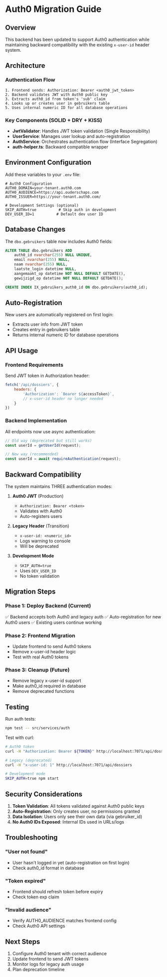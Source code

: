 # Auth0 Migration Guide

## Overview
This backend has been updated to support Auth0 authentication while maintaining backward compatibility with the existing `x-user-id` header system.

## Architecture

### Authentication Flow
```
1. Frontend sends: Authorization: Bearer <auth0_jwt_token>
2. Backend validates JWT with Auth0 public key
3. Extracts auth0_id from token's 'sub' claim
4. Looks up or creates user in gebruikers table
5. Uses internal numeric ID for all database operations
```

### Key Components (SOLID + DRY + KISS)
- **JwtValidator**: Handles JWT token validation (Single Responsibility)
- **UserService**: Manages user lookup and auto-registration
- **AuthService**: Orchestrates authentication flow (Interface Segregation)
- **auth-helper.ts**: Backward compatible wrapper

## Environment Configuration

Add these variables to your `.env` file:

```env
# Auth0 Configuration
AUTH0_DOMAIN=your-tenant.auth0.com
AUTH0_AUDIENCE=https://api.ouderschaps.com
AUTH0_ISSUER=https://your-tenant.auth0.com/

# Development Settings (optional)
SKIP_AUTH=true          # Skip auth in development
DEV_USER_ID=1          # Default dev user ID
```

## Database Changes

The `dbo.gebruikers` table now includes Auth0 fields:

```sql
ALTER TABLE dbo.gebruikers ADD 
    auth0_id nvarchar(255) NULL UNIQUE,
    email nvarchar(255) NULL,
    naam nvarchar(255) NULL,
    laatste_login datetime NULL,
    aangemaakt_op datetime NOT NULL DEFAULT GETDATE(),
    gewijzigd_op datetime NOT NULL DEFAULT GETDATE();

CREATE INDEX IX_gebruikers_auth0_id ON dbo.gebruikers(auth0_id);
```

## Auto-Registration

New users are automatically registered on first login:
- Extracts user info from JWT token
- Creates entry in gebruikers table
- Returns internal numeric ID for database operations

## API Usage

### Frontend Requirements

Send JWT token in Authorization header:
```javascript
fetch('/api/dossiers', {
    headers: {
        'Authorization': `Bearer ${accessToken}`,
        // x-user-id header no longer needed
    }
})
```

### Backend Implementation

All endpoints now use async authentication:

```typescript
// Old way (deprecated but still works)
const userId = getUserId(request);

// New way (recommended)
const userId = await requireAuthentication(request);
```

## Backward Compatibility

The system maintains THREE authentication modes:

1. **Auth0 JWT** (Production)
   - `Authorization: Bearer <token>`
   - Validates with Auth0
   - Auto-registers users

2. **Legacy Header** (Transition)
   - `x-user-id: <numeric_id>`
   - Logs warning to console
   - Will be deprecated

3. **Development Mode**
   - `SKIP_AUTH=true`
   - Uses `DEV_USER_ID`
   - No token validation

## Migration Steps

### Phase 1: Deploy Backend (Current)
✅ Backend accepts both Auth0 and legacy auth
✅ Auto-registration for new Auth0 users
✅ Existing users continue working

### Phase 2: Frontend Migration
- Update frontend to send Auth0 tokens
- Remove x-user-id header logic
- Test with real Auth0 tokens

### Phase 3: Cleanup (Future)
- Remove legacy x-user-id support
- Make auth0_id required in database
- Remove deprecated functions

## Testing

Run auth tests:
```bash
npm test -- src/services/auth
```

Test with curl:
```bash
# Auth0 token
curl -H "Authorization: Bearer ${TOKEN}" http://localhost:7071/api/dossiers

# Legacy (deprecated)
curl -H "x-user-id: 1" http://localhost:7071/api/dossiers

# Development mode
SKIP_AUTH=true npm start
```

## Security Considerations

1. **Token Validation**: All tokens validated against Auth0 public keys
2. **Auto-Registration**: Only creates user, no permissions granted
3. **Data Isolation**: Users only see their own data (via gebruiker_id)
4. **No Auth0 IDs Exposed**: Internal IDs used in URLs/logs

## Troubleshooting

### "User not found"
- User hasn't logged in yet (auto-registration on first login)
- Check auth0_id format in database

### "Token expired"
- Frontend should refresh token before expiry
- Check token exp claim

### "Invalid audience"
- Verify AUTH0_AUDIENCE matches frontend config
- Check Auth0 API settings

## Next Steps

1. Configure Auth0 tenant with correct audience
2. Update frontend to send JWT tokens
3. Monitor logs for legacy auth usage
4. Plan deprecation timeline